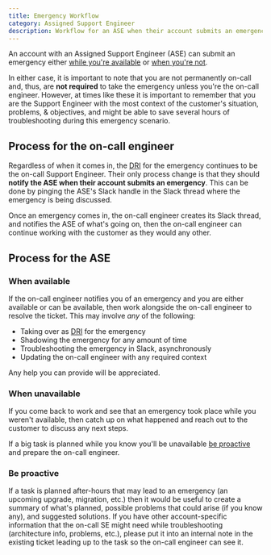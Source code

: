 ```yaml
---
title: Emergency Workflow
category: Assigned Support Engineer
description: Workflow for an ASE when their account submits an emergency
---
```


An account with an Assigned Support Engineer (ASE) can submit an emergency
either [while you're available](#when-available)
or [when you're not](#when-unavailable).

In either case, it is important to note that you are not permanently on-call
and, thus, are **not required** to take the emergency unless you're the on-call
engineer. However, at times like these it is important to remember
that you are the Support Engineer with the most context of the
customer's situation, problems, & objectives, and might be able to save several hours of
troubleshooting during this emergency scenario.

## Process for the on-call engineer

Regardless of when it comes in, the [DRI](/handbook/people-group/directly-responsible-individuals.html)
for the emergency continues to be the on-call Support Engineer.
Their only process change is that they should **notify the ASE when
their account submits an emergency**.
This can be done by pinging the ASE's Slack handle in the Slack thread where the
emergency is being discussed.

Once an emergency comes in, the on-call engineer creates its Slack thread,
and notifies the ASE of what's going on, then the on-call engineer can continue
working with the customer as they would any other.

## Process for the ASE

### When available

If the on-call engineer notifies you of an emergency and you are either
available or can be available, then work alongside the on-call engineer to
resolve the ticket. This may involve *any* of the following:

- Taking over as
  [DRI](/handbook/people-group/directly-responsible-individuals.html) for the emergency
- Shadowing the emergency for any amount of time
- Troubleshooting the emergency in Slack, asynchronously
- Updating the on-call engineer with any required context

Any help you can provide will be appreciated.

### When unavailable

If you come back to work and see that an emergency took place while you
weren't available, then catch up on what happened and reach out to the
customer to discuss any next steps.

If a big task is planned while you know you'll be unavailable
[be proactive](#be-proactive) and prepare the on-call engineer.

### Be proactive

If a task is planned after-hours that may lead to an emergency (an upcoming upgrade,
migration, etc.) then it would be useful to create a summary
of what's planned, possible problems that could arise (if you know any), and suggested solutions.
If you have other account-specific information that the on-call SE might need
while troubleshooting (architecture info, problems, etc.), please put it into
an internal note in the
existing ticket leading up to the task so the on-call engineer can see it.
